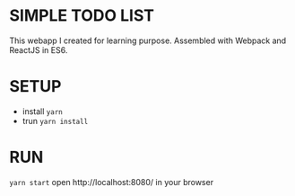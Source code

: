 # SIMPLE TODO LIST

This webapp I created for learning purpose.
Assembled with Webpack and ReactJS in ES6.

# SETUP
* install `yarn`
* trun `yarn install`

# RUN
`yarn start`
open http://localhost:8080/ in your browser
